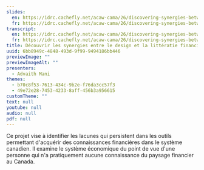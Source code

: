 ```yaml
---
slides:
  en: https://idrc.cachefly.net/acaw-cama/26/discovering-synergies-between-design-and-financial-literacy-slides-en.pptx
  fr: https://idrc.cachefly.net/acaw-cama/26/discovering-synergies-between-design-and-financial-literacy-slides-fr.pptx
transcript:
  en: https://idrc.cachefly.net/acaw-cama/26/discovering-synergies-between-design-and-financial-literacy-transcript-en.docx
  fr: https://idrc.cachefly.net/acaw-cama/26/discovering-synergies-between-design-and-financial-literacy-transcript-fr.docx
title: Découvrir les synergies entre le design et la littératie financière
uuid: 6bb8949c-4848-493d-9f99-9494186bb446
previewImage: ""
previewImageAlt: ""
presenters:
  - Advaith Mani
themes:
  - b70c8f53-7613-434c-9b2e-f76da3cc57f3
  - 49e72e28-7453-4233-8aff-456b3a956615
customTheme: ""
text: null
youtube: null
audio: null
pdf: null
---
```

Ce projet vise à identifier les lacunes qui persistent dans les outils permettant d'acquérir des connaissances financières dans le système canadien. Il examine le système économique du point de vue d'une personne qui n'a pratiquement aucune connaissance du paysage financier au Canada.
